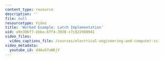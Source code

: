 ```yaml
---
content_type: resource
description: ''
file: null
resourcetype: Video
title: 'Worked Example: Latch Implementation'
uid: a9e386f7-ebba-6ff4-3938-c7c822988941
video_files:
  video_captions_file: /courses/electrical-engineering-and-computer-science/6-004-computation-structures-spring-2017/c5/c5s2/c5s2v7/latch-implementation/d4Auh7uWEjY.vtt
video_metadata:
  youtube_id: d4Auh7uWEjY
---
```

